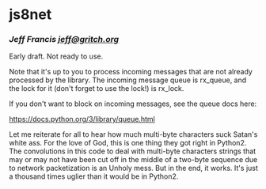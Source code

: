 # js8net
### _Jeff Francis <jeff@gritch.org>_

Early draft. Not ready to use.

Note that it's up to you to process incoming messages that are not
already processed by the library. The incoming message queue is
rx_queue, and the lock for it (don't forget to use the lock!) is
rx_lock.

If you don't want to block on incoming messages, see the queue docs
here:

https://docs.python.org/3/library/queue.html

Let me reiterate for all to hear how much multi-byte characters suck
Satan's white ass. For the love of God, this is one thing they got
right in Python2. The convolutions in this code to deal with
multi-byte characters strings that may or may not have been cut off in
the middle of a two-byte sequence due to network packetization is an
Unholy mess. But in the end, it works. It's just a thousand times
uglier than it would be in Python2.

